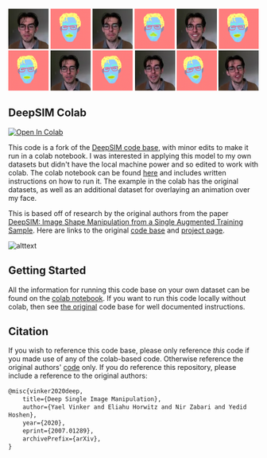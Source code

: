 ![alttext](imgs/face_tiling.png)

## DeepSIM Colab ##

[![Open In Colab](https://colab.research.google.com/assets/colab-badge.svg)](https://colab.research.google.com/github/levifussell/DeepSIM/blob/master/notebooks/DeepSIM_colab_notebook.ipynb)

This code is a fork of the [DeepSIM code base](https://github.com/eliahuhorwitz/DeepSIM), with minor edits to make it run in a colab notebook. I was interested in applying this model to my own datasets but didn't have the local machine power and so edited to work with colab. The colab notebook can be found [here](https://colab.research.google.com/github/levifussell/DeepSIM/blob/master/notebooks/DeepSIM_colab_notebook.ipynb) and includes written instructions on how to run it. The example in the colab has the original datasets, as well as an additional dataset for overlaying an animation over my face.

This is based off of research by the original authors from the paper [DeepSIM: Image Shape Manipulation from a Single Augmented Training Sample](https://arxiv.org/abs/2109.06151). Here are links to the original [code base](https://github.com/eliahuhorwitz/DeepSIM) and [project page](http://www.vision.huji.ac.il/deepsim/).

![alttext](imgs/face_stack_512.png)

## Getting Started

All the information for running this code base on your own dataset can be found on the [colab notebook](https://colab.research.google.com/github/levifussell/DeepSIM/blob/master/notebooks/DeepSIM_colab_notebook.ipynb). If you want to run this code locally without colab, then see [the original](https://github.com/eliahuhorwitz/DeepSIM) code base for well documented instructions.

## Citation

If you wish to reference this code base, please only reference _this_ code if you made use of any of the colab-based code. Otherwise reference the original authors' [code](https://github.com/eliahuhorwitz/DeepSIM) only. If you do reference this repository, please include a reference to the original authors: 

```
@misc{vinker2020deep,
    title={Deep Single Image Manipulation},
    author={Yael Vinker and Eliahu Horwitz and Nir Zabari and Yedid Hoshen},
    year={2020}, 
    eprint={2007.01289},
    archivePrefix={arXiv},
}
```
